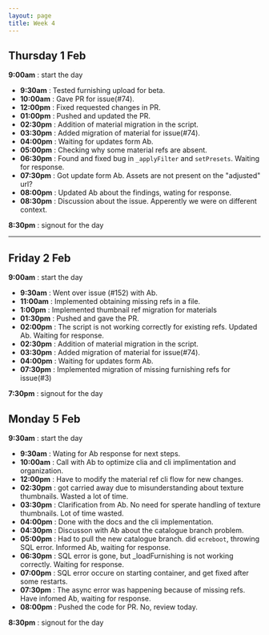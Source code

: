 ```yaml
---
layout: page
title: Week 4
---
```



## Thursday 1 Feb

**9:00am** : start the day

- **9:30am** : Tested furnishing upload for beta.
- **10:00am** : Gave PR for issue(#74).
- **12:00pm** : Fixed requested changes in PR.
- **01:00pm** : Pushed and updated the PR.
- **02:30pm** : Addition of material migration in the script.
- **03:30pm** : Added migration of material for issue(#74).
- **04:00pm** : Waiting for updates form Ab.
- **05:00pm** : Checking why some material refs are absent.
- **06:30pm** : Found and fixed bug in `_applyFilter` and `setPresets`. Waiting for response.
- **07:30pm** : Got update form Ab. Assets are not present on the "adjusted" url?
- **08:00pm** : Updated Ab about the findings, wating for response.
- **08:30pm** : Discussion about the issue. Apperently we were on different context.

**8:30pm** : signout for the day

---

## Friday 2 Feb

**9:00am** : start the day

- **9:30am** : Went over issue (#152) with Ab.
- **11:00am** : Implemented obtaining missing refs in a file.
- **1:00pm** : Implemented thumbnail ref migration for materials
- **01:30pm** : Pushed and gave the PR.
- **02:00pm** : The script is not working correctly for existing refs. Updated Ab. Waiting for response.
- **02:30pm** : Addition of material migration in the script.
- **03:30pm** : Added migration of material for issue(#74).
- **04:00pm** : Waiting for updates form Ab.
- **07:30pm** : Implemented migration of missing furnishing refs for issue(#3)

**7:30pm** : signout for the day

## Monday 5 Feb

**9:30am** : start the day

- **9:30am** : Wating for Ab response for next steps.
- **10:00am** : Call with Ab to optimize clia and cli implimentation and organization.
- **12:00pm** : Have to modify the material ref cli flow for new changes.
- **02:30pm** : got carried away due to misunderstanding about texture thumbnails. Wasted a lot of time.
- **03:30pm** : Clarification from Ab. No need for sperate handling of texture thumbnails. Lot of time wasted.
- **04:00pm** : Done with the docs and the cli implementation.
- **04:30pm** : Discusson with Ab about the catalogue branch problem.
- **05:00pm** : Had to pull the new catalogue branch. did `ecreboot`, throwing SQL error. Informed Ab, waiting for response.
- **06:30pm** : SQL error is gone, but _loadFurnishing is not working correctly. Waiting for response.
- **07:00pm** : SQL error occure on starting container, and get fixed after some restarts.
- **07:30pm** : The async error was happening because of missing refs. Have infomed Ab, waiting for response.
- **08:00pm** : Pushed the code for PR. No, review today.


**8:30pm** : signout for the day